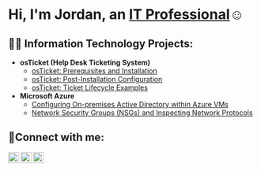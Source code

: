<h1>Hi, I'm Jordan, an <a href="https://linkedin.com/in/Josh">IT Professional</a>☺</h1>

<h2>👨‍💻 Information Technology Projects:</h2>

- <b>osTicket (Help Desk Ticketing System)</b>
  - [osTicket: Prerequisites and Installation](https://github.com/jordang995/osticket-prereqs)
  - [osTicket: Post-Installation Configuration](https://github.com/jordang995/post-install-config)
  - [osTicket: Ticket Lifecycle Examples](https://github.com/jordang995/ticket-lifecycle)
- <b>Microsoft Azure</b>
  - [Configuring On-premises Active Directory within Azure VMs](https://github.com/jordang995/configure-ad)
  - [Network Security Groups (NSGs) and Inspecting Network Protocols](https://github.com/jordang995/azure-network-protocols)

<h2>🤳Connect with me:</h2>

[<img align="left" alt="Josh | Twitter" width="22px" src="https://cdn.jsdelivr.net/npm/simple-icons@v3/icons/twitter.svg" />][twitter]
[<img align="left" alt="Josh | LinkedIn" width="22px" src="https://cdn.jsdelivr.net/npm/simple-icons@v3/icons/linkedin.svg" />][linkedin]
[<img align="left" alt="Josh | Instagram" width="22px" src="https://cdn.jsdelivr.net/npm/simple-icons@v3/icons/instagram.svg" />][instagram]

[twitter]: https://twitter.com/Josh
[instagram]: https://www.instagram.com/Josh
[linkedin]: https://linkedin.com/in/Josh
